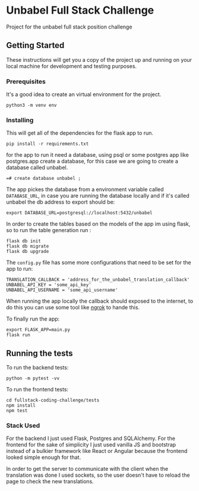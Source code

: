# Unbabel Full Stack Challenge

Project for the unbabel full stack position challenge

## Getting Started

These instructions will get you a copy of the project up and running on your local machine for development and testing purposes.

### Prerequisites

It's a good idea to create an virtual environment for the project.

```
python3 -m venv env
```

### Installing

This will get all of the dependencies for the flask app to run.

```
pip install -r requirements.txt
```

for the app to run it need a database, using psql or some postgres app like postgres.app create a database, for this case we are going to create a database called unbabel.

```
=# create database unbabel ;
```
The app pickes the database from a environment variable called `DATABASE_URL`, in case you are running the database locally and if it's called unbabel the db address to export should be:
```
export DATABASE_URL=postgresql://localhost:5432/unbabel
```
In order to create the tables based on the models of the app im using flask, so to run the table generation run :
```
flask db init
flask db migrate
flask db upgrade
```
The `config.py` file has some more configurations that need to be set for the app to run:
```
TRANSLATION_CALLBACK = 'address_for_the_unbabel_translation_callback'
UNBABEL_API_KEY = 'some_api_key'
UNBABEL_API_USERNAME = 'some_api_username'
```
When running the app locally the callback should exposed to the internet, to do this you can use some tool like [ngrok](https://ngrok.com/) to hande this.

To finally run the app:
```
export FLASK_APP=main.py
flask run
```

## Running the tests

To run the backend tests:
```
python -m pytest -vv
```

To run the frontend tests:
```
cd fullstack-coding-challenge/tests
npm install
npm test
```

### Stack Used

For the backend I just used Flask, Postgres and SQLAlchemy. For the frontend for the sake of simplicity I just used vanilla JS and bootstrap instead of a bulkier framework like React or Angular because the frontend looked simple enough for that.

In order to get the server to communicate with the client when the translation was done I used sockets, so the user doesn't have to reload the page to check the new translations.